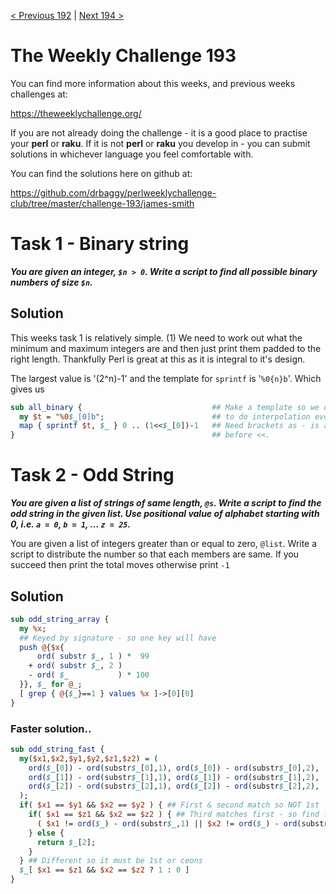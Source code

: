 [< Previous 192](https://github.com/drbaggy/perlweeklychallenge-club/tree/master/challenge-192/james-smith) |
[Next 194 >](https://github.com/drbaggy/perlweeklychallenge-club/tree/master/challenge-194/james-smith)

# The Weekly Challenge 193

You can find more information about this weeks, and previous weeks challenges at:

  https://theweeklychallenge.org/

If you are not already doing the challenge - it is a good place to practise your
**perl** or **raku**. If it is not **perl** or **raku** you develop in - you can
submit solutions in whichever language you feel comfortable with.

You can find the solutions here on github at:

https://github.com/drbaggy/perlweeklychallenge-club/tree/master/challenge-193/james-smith

# Task 1 - Binary string

***You are given an integer, `$n > 0`. Write a script to find all possible binary numbers of size `$n`.***

## Solution

This weeks task 1 is relatively simple. (1) We need to work out what the minimum and maximum
integers are and then just print them padded to the right length. Thankfully Perl is great
at this as it is integral to it's design.

The largest value is '(2^n)-1' and the template for `sprintf` is '`%0{n}b`'. Which gives us

```perl
sub all_binary {                             ## Make a template so we don't have
  my $t = "%0$_[0]b";                        ## to do interpolation everytime
  map { sprintf $t, $_ } 0 .. (1<<$_[0])-1   ## Need brackets as - is actioned                                         
}                                            ## before <<.
```
# Task 2 - Odd String

***You are given a list of strings of same length, `@s`. Write a script to find the odd string in the given list. Use positional value of alphabet starting with 0, i.e. `a = 0`, `b = 1`, ... `z = 25`.***

You are given a list of integers greater than or equal to zero, `@list`. Write a script to distribute the number so that each members are same. If you succeed then print the total moves otherwise print `-1`

## Solution

```perl
sub odd_string_array {
  my %x;
  ## Keyed by signature - so one key will have
  push @{$x{
      ord( substr $_, 1 ) *  99
    + ord( substr $_, 2 )
    - ord( $_           ) * 100
  }}, $_ for @_;
  [ grep { @{$_}==1 } values %x ]->[0][0]
}
```

### Faster solution..

```perl
sub odd_string_fast {
  my($x1,$x2,$y1,$y2,$z1,$z2) = (
    ord($_[0]) - ord(substr$_[0],1), ord($_[0]) - ord(substr$_[0],2),
    ord($_[1]) - ord(substr$_[1],1), ord($_[1]) - ord(substr$_[1],2),
    ord($_[2]) - ord(substr$_[2],1), ord($_[2]) - ord(substr$_[2],2),
  );
  if( $x1 == $y1 && $x2 == $y2 ) { ## First & second match so NOT 1st
    if( $x1 == $z1 && $x2 == $z2 ) { ## Third matches first - so find first which doesn't
      ( $x1 != ord($_) - ord(substr$_,1) || $x2 != ord($_) - ord(substr$_,2) ) && return $_ for @_[3..$#_];
    } else {
      return $_[2];
    }
  } ## Different so it must be 1st or ceons
  $_[ $x1 == $z1 && $x2 == $z2 ? 1 : 0 ]
}
```

